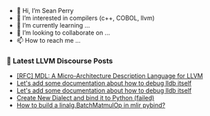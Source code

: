 - 👋 Hi, I’m Sean Perry
- 👀 I’m interested in compilers (c++, COBOL, llvm)
- 🌱 I’m currently learning ...
- 💞️ I’m looking to collaborate on ...
- 📫 How to reach me ...

<!---
s66perry/s66perry is a ✨ special ✨ repository because its `README.md` (this file) appears on your GitHub profile.
You can click the Preview link to take a look at your changes.
--->
### 📕 Latest LLVM Discourse Posts

<!-- DISCOURSE-LLVM:START -->
- [[RFC] MDL: A Micro-Architecture Description Language for LLVM](https://discourse.llvm.org/t/rfc-mdl-a-micro-architecture-description-language-for-llvm/66409?page=3#post_46)
- [Let&#39;s add some documentation about how to debug lldb itself](https://discourse.llvm.org/t/lets-add-some-documentation-about-how-to-debug-lldb-itself/72453?page=2#post_22)
- [Let&#39;s add some documentation about how to debug lldb itself](https://discourse.llvm.org/t/lets-add-some-documentation-about-how-to-debug-lldb-itself/72453?page=2#post_21)
- [Create New Dialect and bind it to Python &lpar;failed&rpar;](https://discourse.llvm.org/t/create-new-dialect-and-bind-it-to-python-failed/73442#post_1)
- [How to build a linalg.BatchMatmulOp in mlir pybind?](https://discourse.llvm.org/t/how-to-build-a-linalg-batchmatmulop-in-mlir-pybind/73441#post_1)
<!-- DISCOURSE-LLVM:END -->
